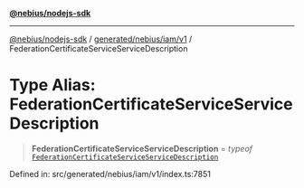 [**@nebius/nodejs-sdk**](../../../../../README.md)

***

[@nebius/nodejs-sdk](../../../../../README.md) / [generated/nebius/iam/v1](../README.md) / FederationCertificateServiceServiceDescription

# Type Alias: FederationCertificateServiceServiceDescription

> **FederationCertificateServiceServiceDescription** = *typeof* [`FederationCertificateServiceServiceDescription`](../variables/FederationCertificateServiceServiceDescription.md)

Defined in: src/generated/nebius/iam/v1/index.ts:7851
